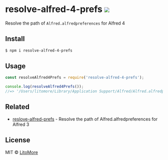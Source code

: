 # resolve-alfred-4-prefs [![](https://img.shields.io/travis/LitoMore/resolve-alfred-4-prefs/master.svg)](https://travis-ci.org/LitoMore/resolve-alfred-4-prefs)

Resolve the path of `Alfred.alfredpreferences` for Alfred 4

## Install

```bash
$ npm i resolve-alfred-4-prefs
```

## Usage

```javascript
const resolveAlfred4Prefs = require('resolve-alfred-4-prefs');

console.log(resolveAlfred4Prefs());
//=> '/Users/litomore/Library/Application Support/Alfred/Alfred.alfredpreferences'
```

## Related

- [reslove-alfred-prefs](https://github.com/SamVerschueren/resolve-alfred-prefs) - Resolve the path of Alfred.alfredpreferences for Alfred 3

## License

MIT © [LitoMore](https://github.com/LitoMore)

